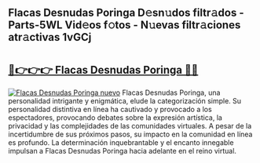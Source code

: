 ## Flacas Desnudas Poringa D𝚎sn𝚞dos filtr𝚊dos - Parts-5WL Vid𝚎os f𝚘tos - N𝚞evas filtr𝚊ciones atr𝚊ctivas 1vGCj

# <h2><a href="http://mb480t.tromn.icu/?c=Flacas+Desnudas+Poringa">🔗👉👉👉 Flacas Desnudas Poringa 🔗🔗</a></h2>

[![Flacas Desnudas Poringa nuevo](https://i.imgur.com/pEAQMta.gif)](http://mb480t.tromn.icu/?c=Flacas+Desnudas+Poringa)
Flacas Desnudas Poringa, una personalidad intrigante y enigmática, elude la categorización simple. Su personalidad distintiva en línea ha cautivado y provocado a los espectadores, provocando debates sobre la expresión artística, la privacidad y las complejidades de las comunidades virtuales. A pesar de la incertidumbre de sus próximos pasos, su impacto en la comunidad en línea es profundo. La determinación inquebrantable y el encanto innegable impulsan a Flacas Desnudas Poringa hacia adelante en el reino virtual.
